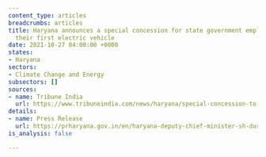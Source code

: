 ```yaml
---
content_type: articles
breadcrumbs: articles
title: Haryana announces a special concession for state government employees purchasing
  their first electric vehicle
date: 2021-10-27 04:00:00 +0000
states:
- Haryana
sectors:
- Climate Change and Energy
subsectors: []
sources:
- name: Tribune India
  url: https://www.tribuneindia.com/news/haryana/special-concession-to-govt-staff-on-first-e-vehicle-327936
details:
- name: Press Release
  url: https://prharyana.gov.in/en/haryana-deputy-chief-minister-sh-dushyant-chautala-said-that-a-special-concession-will-be-given-0
is_analysis: false

---
```

